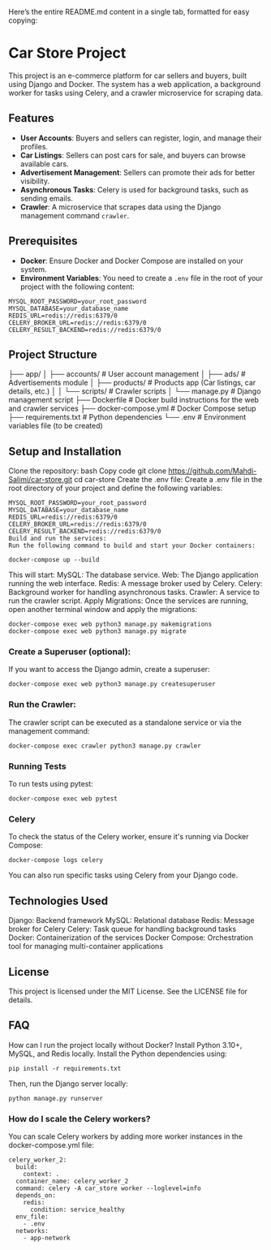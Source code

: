 Here’s the entire README.md content in a single tab, formatted for easy copying:

# Car Store Project

This project is an e-commerce platform for car sellers and buyers, built using Django and Docker. The system has a web application, a background worker for tasks using Celery, and a crawler microservice for scraping data.

## Features

- **User Accounts**: Buyers and sellers can register, login, and manage their profiles.
- **Car Listings**: Sellers can post cars for sale, and buyers can browse available cars.
- **Advertisement Management**: Sellers can promote their ads for better visibility.
- **Asynchronous Tasks**: Celery is used for background tasks, such as sending emails.
- **Crawler**: A microservice that scrapes data using the Django management command `crawler`.

## Prerequisites

- **Docker**: Ensure Docker and Docker Compose are installed on your system.
- **Environment Variables**: You need to create a `.env` file in the root of your project with the following content:

```env
MYSQL_ROOT_PASSWORD=your_root_password
MYSQL_DATABASE=your_database_name
REDIS_URL=redis://redis:6379/0
CELERY_BROKER_URL=redis://redis:6379/0
CELERY_RESULT_BACKEND=redis://redis:6379/0
```

## Project Structure

├── app/
│   ├── accounts/         # User account management
│   ├── ads/              # Advertisements module
│   ├── products/         # Products app (Car listings, car details, etc.)
│   │   └── scripts/      # Crawler scripts
│   └── manage.py         # Django management script
├── Dockerfile            # Docker build instructions for the web and crawler services
├── docker-compose.yml    # Docker Compose setup
├── requirements.txt      # Python dependencies
└── .env                  # Environment variables file (to be created)

## Setup and Installation

Clone the repository:
bash
Copy code
git clone https://github.com/Mahdi-Salimi/car-store.git
cd car-store
Create the .env file:
Create a .env file in the root directory of your project and define the following variables:

```env
MYSQL_ROOT_PASSWORD=your_root_password
MYSQL_DATABASE=your_database_name
REDIS_URL=redis://redis:6379/0
CELERY_BROKER_URL=redis://redis:6379/0
CELERY_RESULT_BACKEND=redis://redis:6379/0
Build and run the services:
Run the following command to build and start your Docker containers:
```

```
docker-compose up --build
```
This will start:
MySQL: The database service.
Web: The Django application running the web interface.
Redis: A message broker used by Celery.
Celery: Background worker for handling asynchronous tasks.
Crawler: A service to run the crawler script.
Apply Migrations:
Once the services are running, open another terminal window and apply the migrations:

```
docker-compose exec web python3 manage.py makemigrations
docker-compose exec web python3 manage.py migrate
```
### Create a Superuser (optional):
If you want to access the Django admin, create a superuser:
```
docker-compose exec web python3 manage.py createsuperuser
```
### Run the Crawler:
The crawler script can be executed as a standalone service or via the management command:
```
docker-compose exec crawler python3 manage.py crawler
```
### Running Tests

To run tests using pytest:
```
docker-compose exec web pytest
```
### Celery

To check the status of the Celery worker, ensure it's running via Docker Compose:

```
docker-compose logs celery
```
You can also run specific tasks using Celery from your Django code.

## Technologies Used

Django: Backend framework
MySQL: Relational database
Redis: Message broker for Celery
Celery: Task queue for handling background tasks
Docker: Containerization of the services
Docker Compose: Orchestration tool for managing multi-container applications
## License

This project is licensed under the MIT License. See the LICENSE file for details.

## FAQ

How can I run the project locally without Docker?
Install Python 3.10+, MySQL, and Redis locally. Install the Python dependencies using:

```
pip install -r requirements.txt
```
Then, run the Django server locally:
```
python manage.py runserver
```
### How do I scale the Celery workers?
You can scale Celery workers by adding more worker instances in the docker-compose.yml file:
```
celery_worker_2:
  build:
    context: .
  container_name: celery_worker_2
  command: celery -A car_store worker --loglevel=info
  depends_on:
    redis:
      condition: service_healthy
  env_file:
    - .env
  networks:
    - app-network
```